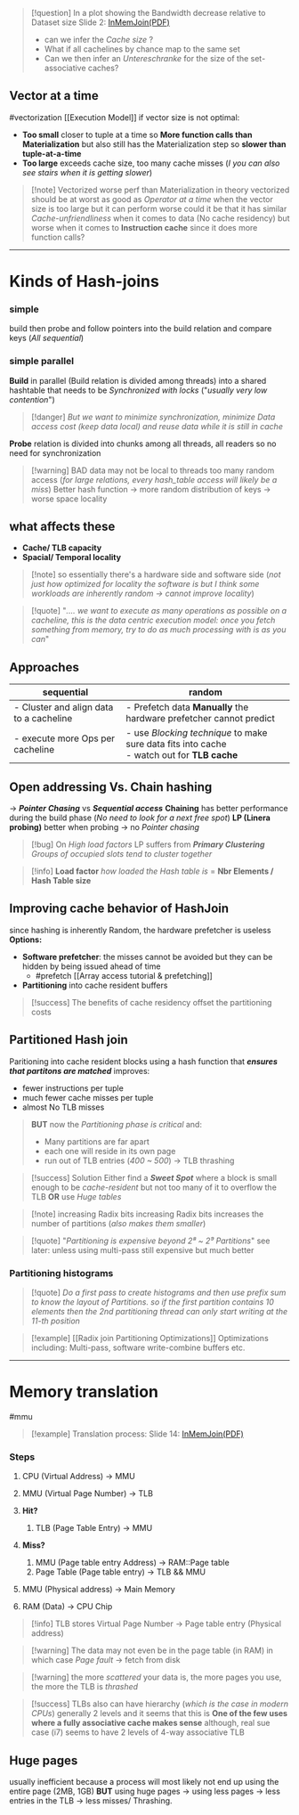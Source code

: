 >[!question] In a plot showing the Bandwidth decrease relative to Dataset size
> Slide 2: [InMemJoin(PDF)](Resources/InMEmJoins.pdf)
> - can we infer the *Cache size* ? 
> - What if all  cachelines by chance map to the same set
> - Can we then infer an *Untereschranke* for the size of the set-associative caches?
## Vector at a time
#vectorization 
[[Execution Model]]
if vector size is not optimal:
- **Too small** closer to tuple at a time so **More function calls than Materialization** but also still has the Materialization step so **slower than tuple-at-a-time**
- **Too large** exceeds cache size, too many cache misses (*I you can also see stairs when it is getting slower*)
>[!note] Vectorized worse perf than Materialization
>in theory vectorized should be at worst as good as *Operator at a time* when the vector size is too large but it can perform worse
>could it be that it has similar *Cache-unfriendliness* when it comes to data (No cache residency) but worse when it comes to **Instruction cache** since it does more function calls?

---
# Kinds of Hash-joins
### simple
build then probe and follow pointers into the build relation and compare keys (*All sequential*)
### simple parallel
**Build** in parallel (Build relation is divided among threads) into a shared hashtable that needs to be *Synchronized with locks* ("*usually very low contention*")
>[!danger] *But we want to minimize synchronization, minimize Data access cost (keep data local) and reuse data while it is still in cache*

**Probe** relation is divided into chunks among all threads, all readers so no need for synchronization
>[!warning] BAD
>data may not be local to threads
>too many random access (*for large relations, every hash_table access will likely be a miss*)
>Better hash function -> more random distribution of keys -> worse space locality
## what affects these
- **Cache/ TLB capacity**
- **Spacial/ Temporal locality**
>[!note] so essentially there's a hardware side and software side (*not just how optimized for locality the software is but I think some workloads are inherently random -> cannot improve locality*)

>[!quote] "*.... we want to execute as many operations as possible on a cacheline, this is the data centric execution model: once you fetch something from memory, try to do as much processing with is as you can*"
## Approaches
| sequential                              | random                                                                                        |
| --------------------------------------- | --------------------------------------------------------------------------------------------- |
| - Cluster and align data to a cacheline | - Prefetch data **Manually** the hardware prefetcher cannot predict                           |
| - execute more Ops per cacheline        | - use *Blocking technique* to make sure data fits into cache<br>- watch out for **TLB cache** |
## Open addressing Vs. Chain hashing
-> ***Pointer Chasing*** vs ***Sequential access***
**Chaining** has better performance during the build phase (*No need to look for a next free spot*)
**LP (Linera probing)** better when probing -> no *Pointer chasing*
>[!bug] On *High load factors* LP suffers from ***Primary Clustering***
>*Groups of occupied slots tend to cluster together*

>[!info] **Load factor**
>*how loaded the Hash table is* = **Nbr Elements / Hash Table size**

## Improving cache behavior of HashJoin
since hashing is inherently Random, the hardware prefetcher is useless
**Options:**
- **Software prefetcher**: the misses cannot be avoided but they can be hidden by being issued ahead of time 
	- #prefetch [[Array access tutorial & prefetching]]
- **Partitioning** into cache resident buffers 
>[!success] The benefits of cache residency offset the partitioning costs
## Partitioned Hash join
Paritioning into cache resident blocks using a hash function that ***ensures that partitons are matched*** improves:
- fewer instructions per tuple
- much fewer cache misses per tuple
- almost No TLB misses
>**BUT** now the *Partitioning phase is critical* and:
> - Many partitions are far apart
> - each one will reside in its own page
> - run out of TLB entries (*400 ~ 500*) -> TLB thrashing

>[!success] Solution
>Either find a ***Sweet Spot*** where a block is small enough to be *cache-resident* but not too many of it to overflow the TLB
>**OR** use *Huge tables*

>[!note] increasing Radix bits
>increasing Radix bits increases the number of partitions (*also makes them smaller*) 

>[!quote] "*Partitioning is expensive beyond 2⁸ ~ 2⁹ Partitions*"
>see later: unless using multi-pass still expensive but much better
### Partitioning histograms
>[!quote] *Do a first pass to create histograms and then use prefix sum to know the layout of Partitions. so if the first partition contains 10 elements then the 2nd partitioning thread can only start writing at the 11-th position*

>[!example] [[Radix join Partitioning Optimizations]]
>Optimizations including: Multi-pass, software write-combine buffers etc.

---
# Memory translation
#mmu 
>[!example] Translation process: Slide 14: [InMemJoin(PDF)](InMemJoin.pdf)
### Steps
1. CPU (Virtual Address) -> MMU
2. MMU (Virtual Page Number) -> TLB
3. **Hit?**
	1. TLB (Page Table Entry) -> MMU
	
4. **Miss?**
	1. MMU (Page table entry Address) -> RAM::Page table
	2. Page Table (Page table entry) -> TLB && MMU
5. MMU (Physical address) -> Main Memory
6. RAM (Data) -> CPU Chip
>[!info] TLB stores Virtual Page Number -> Page table entry (Physical address)

 >[!warning] The data may not even be in the page table (in RAM) in which case *Page fault* -> fetch from disk

>[!warning] the more *scattered*  your data is, the more pages you use,  the more the TLB is *thrashed*

>[!success] TLBs also can have hierarchy (*which is the case in modern CPUs*) generally 2 levels 
>and it seems that this is **One of the few uses where a fully associative cache makes sense** although, real sue case (i7) seems to have 2 levels of 4-way associative TLB
## Huge pages
usually inefficient because a process will most likely not end up using the entire page (2MB, 1GB) 
**BUT** using huge pages -> using less pages -> less entries in the TLB -> less misses/ Thrashing.


